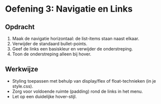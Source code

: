 # Oefening 3: Navigatie en Links

## Opdracht

1. Maak de navigatie horizontaal: de list-items staan naast elkaar.
2. Verwijder de standaard bullet-points.
3. Geef de links een basiskleur en verwijder de onderstreping.
4. Toon de onderstreping alleen bij hover.

## Werkwijze

- Styling toepassen met behulp van display/flex of float-technieken (in je style.css).
- Zorg voor voldoende ruimte (padding) rond de links in het menu.
- Let op een duidelijke hover-stijl.
